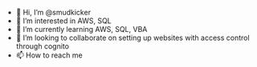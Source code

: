 - 👋 Hi, I’m @smudkicker
- 👀 I’m interested in AWS, SQL
- 🌱 I’m currently learning AWS, SQL, VBA
- 💞️ I’m looking to collaborate on setting up websites with access control through cognito
- 📫 How to reach me 
<!---
smudkicker/smudkicker is a ✨ special ✨ repository because its `README.md` (this file) appears on your GitHub profile.
You can click the Preview link to take a look at your changes.
--->
